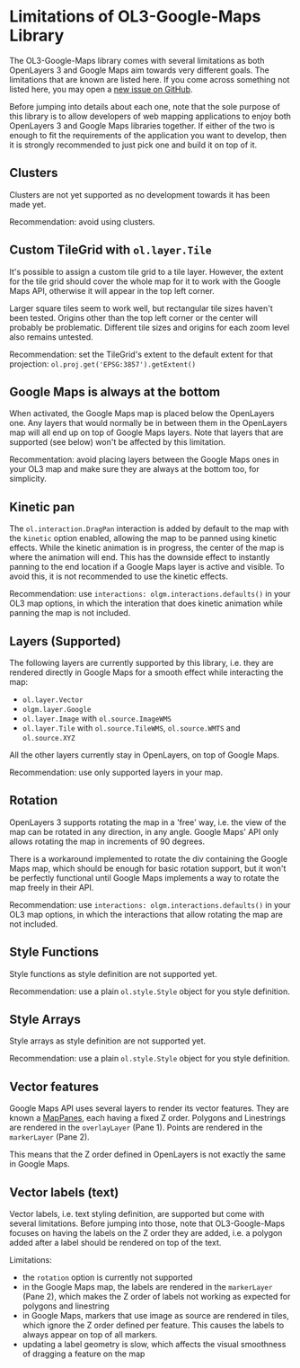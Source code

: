 Limitations of OL3-Google-Maps Library
======================================

The OL3-Google-Maps library comes with several limitations as both OpenLayers 3
and Google Maps aim towards very different goals. The limitations that are
known are listed here. If you come across something not listed here, you may
open a
[new issue on GitHub](https://github.com/mapgears/ol3-google-maps/issues/new).

Before jumping into details about each one, note that the sole purpose of this
library is to allow developers of web mapping applications to enjoy both
OpenLayers 3 and Google Maps libraries together. If either of the two
is enough to fit the requirements of the application you want to develop, then
it is strongly recommended to just pick one and build it on top of it.


Clusters
--------

Clusters are not yet supported as no development towards it has been made yet.

Recommendation: avoid using clusters.


Custom TileGrid with `ol.layer.Tile`
------------------------------------

It's possible to assign a custom tile grid to a tile layer. However, the
extent for the tile grid should cover the whole map for it to work with the
Google Maps API, otherwise it will appear in the top left corner.

Larger square tiles seem to work well, but rectangular tile sizes haven't been
tested. Origins other than the top left corner or the center will probably be
problematic. Different tile sizes and origins for each zoom level also remains
untested.

Recommendation: set the TileGrid's extent to the default extent for that
projection: `ol.proj.get('EPSG:3857').getExtent()`


Google Maps is always at the bottom
-----------------------------------

When activated, the Google Maps map is placed below the OpenLayers one. Any
layers that would normally be in between them in the OpenLayers map will
all end up on top of Google Maps layers. Note that layers that are supported
(see below) won't be affected by this limitation.

Recommentation: avoid placing layers between the Google Maps ones in your OL3
map and make sure they are always at the bottom too, for simplicity.


Kinetic pan
-----------

The `ol.interaction.DragPan` interaction is added by default to the map with
the `kinetic` option enabled, allowing the map to be panned using kinetic
effects. While the kinetic animation is in progress, the center of the map
is where the animation will end. This has the downside effect to instantly
panning to the end location if a Google Maps layer is active and visible.
To avoid this, it is not recommended to use the kinetic effects.

Recommendation: use `interactions: olgm.interactions.defaults()` in your OL3
map options, in which the interation that does kinetic animation while panning
the map is not included.


Layers (Supported)
------------------

The following layers are currently supported by this library, i.e. they are
rendered directly in Google Maps for a smooth effect while interacting the map:

 * `ol.layer.Vector`
 * `olgm.layer.Google`
 * `ol.layer.Image` with `ol.source.ImageWMS`
 * `ol.layer.Tile` with `ol.source.TileWMS`, `ol.source.WMTS` and
 `ol.source.XYZ`

All the other layers currently stay in OpenLayers, on top of Google Maps.

Recommendation: use only supported layers in your map.


Rotation
--------

OpenLayers 3 supports rotating the map in a 'free' way, i.e. the view of the
map can be rotated in any direction, in any angle. Google Maps' API only
allows rotating the map in increments of 90 degrees.

There is a workaround implemented to rotate the div containing the Google Maps
map, which should be enough for basic rotation support, but it won't be
perfectly functional until Google Maps implements a way to rotate the map
freely in their API.

Recommendation: use `interactions: olgm.interactions.defaults()` in your OL3
map options, in which the interactions that allow rotating the map are not
included.


Style Functions
---------------

Style functions as style definition are not supported yet.

Recommendation: use a plain `ol.style.Style` object for you style definition.

Style Arrays
---------------

Style arrays as style definition are not supported yet.

Recommendation: use a plain `ol.style.Style` object for you style definition.



Vector features
---------------

Google Maps API uses several layers to render its vector features. They are
known a
[MapPanes](https://developers.google.com/maps/documentation/javascript/reference#MapPanes),
each having a fixed Z order.  Polygons and Linestrings are rendered in the
`overlayLayer` (Pane 1). Points are rendered in the `markerLayer` (Pane 2).

This means that the Z order defined in OpenLayers is not exactly the same
in Google Maps.



Vector labels (text)
--------------------

Vector labels, i.e. text styling definition, are supported but come with
several limitations. Before jumping into those, note that OL3-Google-Maps
focuses on having the labels on the Z order they are added, i.e. a polygon
added after a label should be rendered on top of the text.

Limitations:

 * the `rotation` option is currently not supported
 * in the Google Maps map, the labels are rendered in the `markerLayer`
   (Pane 2), which makes the Z order of labels not working as expected
   for polygons and linestring
 * in Google Maps, markers that use image as source are rendered in tiles,
   which ignore the Z order defined per feature. This causes the labels
   to always appear on top of all markers.
 * updating a label geometry is slow, which affects the visual smoothness
   of dragging a feature on the map
